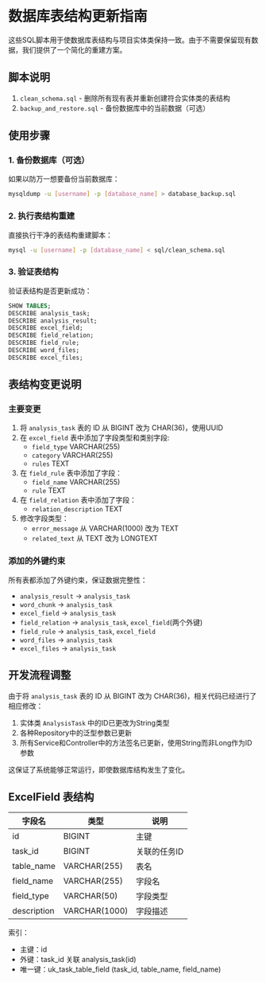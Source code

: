 # 数据库表结构更新指南

这些SQL脚本用于使数据库表结构与项目实体类保持一致。由于不需要保留现有数据，我们提供了一个简化的重建方案。

## 脚本说明

1. `clean_schema.sql` - 删除所有现有表并重新创建符合实体类的表结构
2. `backup_and_restore.sql` - 备份数据库中的当前数据（可选）

## 使用步骤

### 1. 备份数据库（可选）

如果以防万一想要备份当前数据库：

```bash
mysqldump -u [username] -p [database_name] > database_backup.sql
```

### 2. 执行表结构重建

直接执行干净的表结构重建脚本：

```bash
mysql -u [username] -p [database_name] < sql/clean_schema.sql
```

### 3. 验证表结构

验证表结构是否更新成功：

```sql
SHOW TABLES;
DESCRIBE analysis_task;
DESCRIBE analysis_result;
DESCRIBE excel_field;
DESCRIBE field_relation;
DESCRIBE field_rule;
DESCRIBE word_files;
DESCRIBE excel_files;
```

## 表结构变更说明

### 主要变更

1. 将 `analysis_task` 表的 ID 从 BIGINT 改为 CHAR(36)，使用UUID
2. 在 `excel_field` 表中添加了字段类型和类别字段:
   - `field_type` VARCHAR(255)
   - `category` VARCHAR(255) 
   - `rules` TEXT
3. 在 `field_rule` 表中添加了字段：
   - `field_name` VARCHAR(255)
   - `rule` TEXT
4. 在 `field_relation` 表中添加了字段：
   - `relation_description` TEXT
5. 修改字段类型：
   - `error_message` 从 VARCHAR(1000) 改为 TEXT
   - `related_text` 从 TEXT 改为 LONGTEXT

### 添加的外键约束

所有表都添加了外键约束，保证数据完整性：
- `analysis_result` -> `analysis_task`
- `word_chunk` -> `analysis_task`
- `excel_field` -> `analysis_task`
- `field_relation` -> `analysis_task`, `excel_field`(两个外键)
- `field_rule` -> `analysis_task`, `excel_field`
- `word_files` -> `analysis_task`
- `excel_files` -> `analysis_task`

## 开发流程调整

由于将 `analysis_task` 表的 ID 从 BIGINT 改为 CHAR(36)，相关代码已经进行了相应修改：

1. 实体类 `AnalysisTask` 中的ID已更改为String类型
2. 各种Repository中的泛型参数已更新
3. 所有Service和Controller中的方法签名已更新，使用String而非Long作为ID参数

这保证了系统能够正常运行，即使数据库结构发生了变化。

## ExcelField 表结构

| 字段名 | 类型 | 说明 |
|--------|------|------|
| id | BIGINT | 主键 |
| task_id | BIGINT | 关联的任务ID |
| table_name | VARCHAR(255) | 表名 |
| field_name | VARCHAR(255) | 字段名 |
| field_type | VARCHAR(50) | 字段类型 |
| description | VARCHAR(1000) | 字段描述 |

索引：
- 主键：id
- 外键：task_id 关联 analysis_task(id)
- 唯一键：uk_task_table_field (task_id, table_name, field_name) 